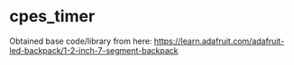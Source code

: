 # cpes_timer

Obtained base code/library from here: https://learn.adafruit.com/adafruit-led-backpack/1-2-inch-7-segment-backpack
